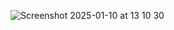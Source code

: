 ![Screenshot 2025-01-10 at 13 10 30](https://github.com/user-attachments/assets/f4fdc948-e30c-4c39-9a44-8f02d1259286)
